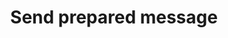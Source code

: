 ---
title: Send prepared message
excerpt: >-
  The method is used for sending a prepared message to one or many contacts. You
  can create broadcasts for Email, SMS, Mobile Push, Web Push, Viber, Telegram
  bot channels.<br/>You can parametrize the message for each contact
  individually.
api:
  file: yespo.json
  operationId: sendExtendedPreparedMessage
hidden: false
---